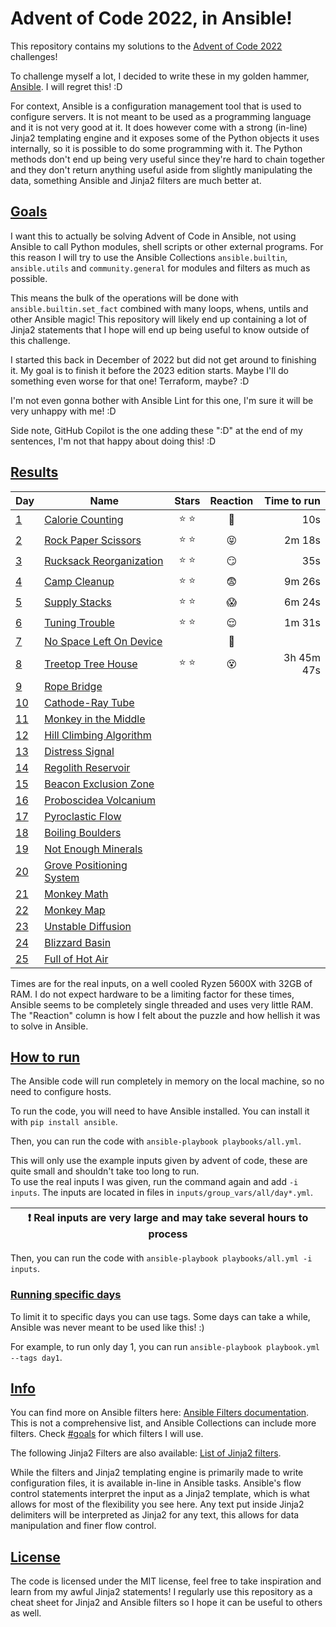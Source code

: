 Advent of Code 2022, in Ansible!
================================

This repository contains my solutions to the [Advent of Code 2022](https://adventofcode.com/2022) challenges!  

To challenge myself a lot, I decided to write these in my golden hammer, [Ansible](https://www.ansible.com/). I will regret this! :​D  

For context, Ansible is a configuration management tool that is used to configure servers. It is not meant to be used as a programming language and it is not very good at it. It does however come with a strong (in-line) Jinja2 templating engine and it exposes some of the Python objects it uses internally, so it is possible to do some programming with it. The Python methods don't end up being very useful since they're hard to chain together and they don't return anything useful aside from slightly manipulating the data, something Ansible and Jinja2 filters are much better at.   

## [Goals](#goals)

I want this to actually be solving Advent of Code in Ansible, not using Ansible to call Python modules, shell scripts or other external programs. For this reason I will try to use the Ansible Collections `ansible.builtin`, `ansible.utils` and `community.general` for modules and filters as much as possible.  

This means the bulk of the operations will be done with `ansible.builtin.set_fact` combined with many loops, whens, untils and other Ansible magic! This repository will likely end up containing a lot of Jinja2 statements that I hope will end up being useful to know outside of this challenge.

I started this back in December of 2022 but did not get around to finishing it. My goal is to finish it before the 2023 edition starts. Maybe I'll do something even worse for that one! Terraform, maybe? :​D  

I'm not even gonna bother with Ansible Lint for this one, I'm sure it will be very unhappy with me! :​D

Side note, GitHub Copilot is the one adding these ":​D" at the end of my sentences, I'm not that happy about doing this! :​D  

## [Results](#results)
Day | Name | Stars | Reaction | Time to run
----|------|:-----:|:---------:|-----------:
[1](./roles/day1/tasks/main.yml) | [Calorie Counting](https://adventofcode.com/2022/day/1) | ⭐ ⭐ | 🤪 | 10s
[2](./roles/day2/tasks/main.yml) | [Rock Paper Scissors](https://adventofcode.com/2022/day/2) | ⭐ ⭐ | 😝 | 2m 18s
[3](./roles/day3/tasks/main.yml) | [Rucksack Reorganization](https://adventofcode.com/2022/day/3) | ⭐ ⭐ | 😏 | 35s
[4](./roles/day4/tasks/main.yml) | [Camp Cleanup](https://adventofcode.com/2022/day/4) | ⭐ ⭐ | 😨 |  9m 26s
[5](./roles/day5/tasks/main.yml) | [Supply Stacks](https://adventofcode.com/2022/day/5) | ⭐ ⭐ | 😱 | 6m 24s
[6](./roles/day6/tasks/main.yml) | [Tuning Trouble](https://adventofcode.com/2022/day/6) | ⭐ ⭐ | 😌 | 1m 31s
[7](./roles/day7/tasks/main.yml) | [No Space Left On Device](https://adventofcode.com/2022/day/7) | | 🤯 |
[8](./roles/day8/tasks/main.yml) | [Treetop Tree House](https://adventofcode.com/2022/day/8) | ⭐ ⭐ | 😵 | 3h 45m 47s
[9](./roles/day9/tasks/main.yml) | [Rope Bridge](https://adventofcode.com/2022/day/9) | | |
[10](./roles/day10/tasks/main.yml) | [Cathode-Ray Tube](https://adventofcode.com/2022/day/10) | | |
[11](./roles/day11/tasks/main.yml) | [Monkey in the Middle](https://adventofcode.com/2022/day/11) | | |
[12](./roles/day12/tasks/main.yml) | [Hill Climbing Algorithm](https://adventofcode.com/2022/day/12) | | |
[13](./roles/day13/tasks/main.yml) | [Distress Signal](https://adventofcode.com/2022/day/13) | | |
[14](./roles/day14/tasks/main.yml) | [Regolith Reservoir](https://adventofcode.com/2022/day/14) | | |
[15](./roles/day15/tasks/main.yml) | [Beacon Exclusion Zone](https://adventofcode.com/2022/day/15) | | |
[16](./roles/day16/tasks/main.yml) | [Proboscidea Volcanium](https://adventofcode.com/2022/day/16) | | |
[17](./roles/day17/tasks/main.yml) | [Pyroclastic Flow](https://adventofcode.com/2022/day/17) | | |
[18](./roles/day18/tasks/main.yml) | [Boiling Boulders](https://adventofcode.com/2022/day/18) | | |
[19](./roles/day19/tasks/main.yml) | [Not Enough Minerals](https://adventofcode.com/2022/day/19) | | |
[20](./roles/day20/tasks/main.yml) | [Grove Positioning System](https://adventofcode.com/2022/day/20) | | |
[21](./roles/day21/tasks/main.yml) | [Monkey Math](https://adventofcode.com/2022/day/21) | | |
[22](./roles/day22/tasks/main.yml) | [Monkey Map](https://adventofcode.com/2022/day/22) | | |
[23](./roles/day23/tasks/main.yml) | [Unstable Diffusion](https://adventofcode.com/2022/day/23) | | |
[24](./roles/day24/tasks/main.yml) | [Blizzard Basin](https://adventofcode.com/2022/day/24) | | |
[25](./roles/day25/tasks/main.yml) | [Full of Hot Air](https://adventofcode.com/2022/day/25) | | |

Times are for the real inputs, on a well cooled Ryzen 5600X with 32GB of RAM. I do not expect hardware to be a limiting factor for these times, Ansible seems to be completely single threaded and uses very little RAM.  
The "Reaction" column is how I felt about the puzzle and how hellish it was to solve in Ansible.  

## [How to run](#how-to-run)
The Ansible code will run completely in memory on the local machine, so no need to configure hosts.  

To run the code, you will need to have Ansible installed. You can install it with `pip install ansible`.  

Then, you can run the code with `ansible-playbook playbooks/all.yml`.  

This will only use the example inputs given by advent of code, these are quite small and shouldn't take too long to run.  
To use the real inputs I was given, run the command again and add `-i inputs`. The inputs are located in files in `inputs/group_vars/all/day*.yml`.  

| :exclamation:  Real inputs are very large and may take several hours to process   |
|-----------------------------------------------------------------------------------|

Then, you can run the code with `ansible-playbook playbooks/all.yml -i inputs`.  

### [Running specific days](#running-specific-days)
To limit it to specific days you can use tags. Some days can take a while, Ansible was never meant to be used like this! :​)

For example, to run only day 1, you can run `ansible-playbook playbook.yml --tags day1`.  

## [Info](#info)
You can find more on Ansible filters here: [Ansible Filters documentation](https://docs.ansible.com/ansible/latest/user_guide/playbooks_filters.html).  
This is not a comprehensive list, and Ansible Collections can include more filters. Check [#goals](#goals) for which filters I will use.    

The following Jinja2 Filters are also available: [List of Jinja2 filters](https://jinja.palletsprojects.com/en/3.1.x/templates/#list-of-builtin-filters).  

While the filters and Jinja2 templating engine is primarily made to write configuration files, it is available in-line in Ansible tasks. Ansible's flow control statements interpret the input as a Jinja2 template, which is what allows for most of the flexibility you see here. Any text put inside Jinja2 delimiters will be interpreted as Jinja2 for any text, this allows for data manipulation and finer flow control.  

## [License](#license)
The code is licensed under the MIT license, feel free to take inspiration and learn from my awful Jinja2 statements! I regularly use this repository as a cheat sheet for Jinja2 and Ansible filters so I hope it can be useful to others as well.  
